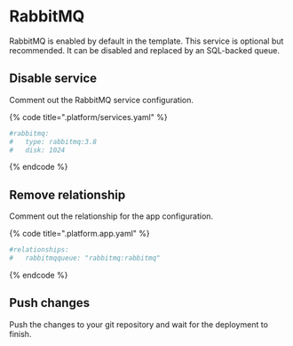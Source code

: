 # RabbitMQ

RabbitMQ is enabled by default in the template. This service is optional but recommended. It can be disabled and replaced by an SQL-backed queue.

## Disable service

Comment out the RabbitMQ service configuration.

{% code title=".platform/services.yaml" %}

```yaml
#rabbitmq:
#   type: rabbitmq:3.8
#   disk: 1024
```

{% endcode %}

## Remove relationship

Comment out the relationship for the app configuration.

{% code title=".platform.app.yaml" %}

```yaml
#relationships:
#   rabbitmqqueue: "rabbitmq:rabbitmq"
```

{% endcode %}

## Push changes

Push the changes to your git repository and wait for the deployment to finish.
